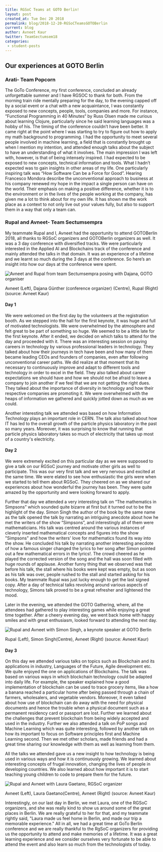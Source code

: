 ```yaml
---
title: RGSoC Teams at GOTO Berlin!
layout: post
created_at: Tue Dec 20 2018
permalink: blog/2018-12-20-RGSoCTeamsGOTOBerlin
current: blog
author: Avneet Kaur
twitter: TeamSectumsem18
categories:
 - student-posts
---
```


## Our experiences at GOTO Berlin 

### Arati- Team Popcorn  

The GoTo Conference, my first conference, concluded an already
unforgettable summer and I have RGSOC to thank for both. From the morning
train ride mentally preparing for the day, to the evening capped off by a social
event or a chat with a new acquaintance, I was constantly exposed to new
concepts, people, tools, companies and more.
For instance, “Functional Programming in 40 Minutes“ by Russ Olsen made
me curious about learning Clojure, particularly since he said learning languages
was a hobby of his. The timing of the conference couldn’t have been better. It
came right at the point where I was starting to try to figure out how to apply my
math background to programming. I had the opportunity to meet several people
involved in machine learning, a field that is constantly brought up when I mention
my intention, and attended enough talks about the subject to have an
understanding of what it involves.
The main impression I was left with, however, is that of being intensely
inspired. I had expected to be exposed to new concepts, technical information
and tools. What I hadn’t expected was to gain insights in other areas of my life.
One particularly inspiring talk was “How Software Can be a Force for Good”.
Hearing Francesco Mondora describe the unconventional approach to business
at his company renewed my hope in the impact a single person can have on the
world. Their emphasis on making a positive difference, whether it is to the
environment or in the lives of the people working at the company, has given me a
lot to think about for my own life. It has shown me the work place as a context to
not only live out your values fully, but also to support them in a way that only a
team can.

### Rupal and Avneet- Team Sectumsempra
My teammate Rupal and I, Avneet had the opportunity to attend GOTOBerlin 2018, all thanks to RGSoC organizers and GOTOBerlin organizers as well. 
It was a 3 day conference with diversified tracks. We were particularly interested in the Applied AI and Blockchains track of the conference and mainly attended the talks in that domain. It was an experience of a lifetime and we learnt so much during the 3 days at the conference. So here’s an insight into how our days at the conference were spent. 

![Avneet and Rupal from team Sectumsempra posing with Dajana, GOTO organiser](/img/blog/2018/2018-12-20-gotoBerlin-TeamSectumsempra1.jpg)
<div class="image-credits">Avneet (Left), Dajana Günther (conference organizer) (Centre), Rupal (Right) (source: Avneet Kaur)</div>


#### Day 1
We were welcomed on the first day by the volunteers at the registration booth. As we stepped into the hall for the first keynote, it was huge and full of motivated technologists. We were overwhelmed by the atmosphere and felt great to be part of something so huge. We seemed to be a little late for the first keynote. After it ended, we decided on which talks to attend for the day and proceeded with it. There was an interesting session on paving careers in technology by various professional leaders in technology. They talked about how their journeys in tech have been and how many of them became leading CEOs and founders of companies, even after following unconventional career paths. We did realize at that moment that its necessary to continuously improve and adapt to different tools and technology in order to excel in the field. They also talked about career expectations we should have and how we should not be afraid to leave a company to join another if we feel that we are not getting the right dues. They talked about the importance of diversity in technology and how their respective companies are promoting it. We were overwhelmed with the heaps of information we gathered and quickly jotted down as much as we could. 

Another interesting talk we attended was based on how Information Technology plays an important role in CERN. The talk also talked about how IT has led to the overall growth of the particle physics laboratory in the past so many years. Moreover, it was surprising to know that running that particle physics laboratory takes so much of electricity that takes up most of a country's electricity. 

#### Day 2
We were extremely excited on this particular day as we were supposed to give a talk on our RGSoC journey and motivate other girls as well to participate. This was our very first talk and we very nervous and excited at the same time. We were elated to see how enthusiastic the girls were when we started to tell them about RGSoC. They cheered on as we shared our experiences about how wonderful the journey has been. They were quite amazed by the opportunity and were looking forward to apply. 

Further that day we attended a very interesting talk on “The mathematics in Simpsons” which sounded quite bizarre at first but it turned out to be the highlight of the day. Simon Singh the author of the book by the same name as the talk opened the talk by narrating an intriguing anecdote about how he met the writers of the show “Simpsons”, and interestingly all of them were mathematicians. His talk was centred around the various instances of cleverly inserted mathematical concepts and figures into the show "Simpsons" and how the writers' love for mathematics found its way into the show. He concluded his talk by narrating another interesting anecdote of how a famous singer changed the lyrics to her song after Simon pointed out a few mathematical errors in the lyrics!. The crowd cheered as he played the corrected version of the song and the hall was soon filled with huge rounds of applause. Another funny thing that we observed was that before his talk, the stall where his books were kept was empty, but as soon as his talk was over, people rushed to the stall and started asking for his books. My teammate Rupal was just lucky enough to get the last signed copy. After a day of technical talks revolving around various aspects of technology, Simons talk proved to be a great refresher and lightened the mood. 

Later in the evening, we attended the GOTO Gathering, where, all the attendees had gathered to play interesting games while enjoying a great time together. After a cheery evening day, we went back home with happy smiles and with great enthusiasm, looked forward to attending the next day. 

![Rupal and Avneet with Simon Singh, a keynote speaker at GOTO Berlin](/img/blog/2018/2018-12-20-gotoBerlin-TeamSectumsempra2.jpg)
<div class="image-credits">Rupal (Left), Simon Singh(Centre), Avneet (Right) (source: Avneet Kaur)</div>


#### Day 3
On this day we attended various talks on topics such as Blockchain and its applications in industry, Languages of the Future, Agile development etc. We quite enjoyed the one on applications of Blockchains. The talk was based on various ways in which blockchain technology could be adapted into daily life. For example, the speaker explained how a good implementation of blockchain can be used to trace grocery items, like a how a banana reached a particular home after being passed through a chain of farmers, wholesalers, and vegetable vendors. Moreover, it even talked about how use of blockchain can do away with the need for physical documents and hence the trouble when a physical document such as a permanent residency card or passport are lost. Further we learned about the challenges that prevent blockchain from being widely accepted and used in the industry.
Further we also attended a talk on PoP songs and Machine Learning which was quite interesting, followed by another talk on how its important to focus on Software principles first and Machine Learning second. Then we met other scholars, made friends and had a great time sharing our knowledge with them as well as learning from them. 

All the talks we attended gave us a new insight to how technology is being used in various ways and how it is continuously growing. We learned about interesting concepts of frugal innovation, changing the lives of people in developing countries. We also learned about how important it is to start teaching young children to code to prepare them for the future. 

![Rupal and Avneet with Laura Gaetano, RGSoC organizer](/img/blog/2018/2018-12-20-gotoBerlin-TeamSectumsempra3.jpg)
<div class="image-credits">Avneet (Left), Laura Gaetano(Centre), Avneet (Right) (source: Avneet Kaur)</div>

Interestingly, on our last day in Berlin, we met Laura, one of the RGSoC organizers, and she was really kind to show us around some of the great places in Berlin. We are really grateful to her for that, and my teammate rightly said, "Laura made us feel home in Berlin, and made our trip a memorable experience." All in all, we had a great time at GoTo Berlin conference and we are really thankful to the RgSoC organizers for providing us the opportunity to attend and make memories of a lifetime. It was a great learning experience and we consider ourselves very fortunate to be able to attend the event and also learn so much from the technologists of today. 
